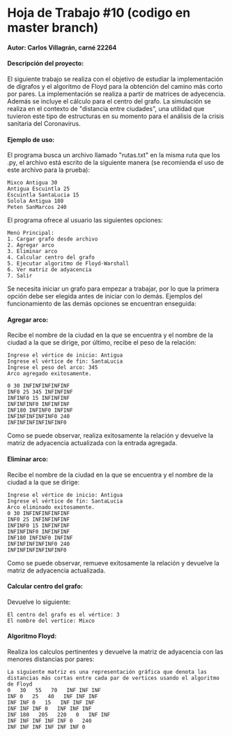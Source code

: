 # Hoja de Trabajo #10 (codigo en master branch)

#### Autor: Carlos Villagrán, carné 22264

#### Descripción del proyecto:

El siguiente trabajo se realiza con el objetivo de estudiar la implementación de digrafos y el algoritmo de Floyd para la obtención del camino más corto por pares. La implementación se realiza a partir de matrices de adyecencia. Además se incluye el cálculo para el centro del grafo. La simulación se realiza en el contexto de "distancia entre ciudades", una utilidad que tuvieron este tipo de estructuras en su momento para el análisis de la crisis sanitaria del Coronavirus.

#### Ejemplo de uso:

El programa busca un archivo llamado "rutas.txt" en la misma ruta que los .py, el archivo está escrito de la siguiente manera (se recomienda el uso de este archivo para la prueba):

```textile
Mixco Antigua 30
Antigua Escuintla 25
Escuintla SantaLucia 15
Solola Antigua 180
Peten SanMarcos 240
```

El programa ofrece al usuario las siguientes opciones:

```textile
Menú Principal:
1. Cargar grafo desde archivo
2. Agregar arco
3. Eliminar arco
4. Calcular centro del grafo
5. Ejecutar algoritmo de Floyd-Warshall
6. Ver matriz de adyacencia
7. Salir
```

Se necesita iniciar un grafo para empezar a trabajar, por lo que la primera opción debe ser elegida antes de iniciar con lo demás. Ejemplos del funcionamiento de las demás opciones se encuentran enseguida:

#### Agregar arco:
Recibe el nombre de la ciudad en la que se encuentra y el nombre de la ciudad a la que se dirige, por último, recibe el peso de la relación:

```textile
Ingrese el vértice de inicio: Antigua
Ingrese el vértice de fin: SantaLucia
Ingrese el peso del arco: 345
Arco agregado exitosamente.

0 30 INFINFINFINFINF
INF0 25 345 INFINFINF
INFINF0 15 INFINFINF
INFINFINF0 INFINFINF
INF180 INFINF0 INFINF
INFINFINFINFINF0 240 
INFINFINFINFINFINF0 
```
Como se puede observar, realiza exitosamente la relación y devuelve la matriz de adyacencia actualizada con la entrada agregada.

#### Eliminar arco:
Recibe el nombre de la ciudad en la que se encuentra y el nombre de la ciudad a la que se dirige:

```textile
Ingrese el vértice de inicio: Antigua
Ingrese el vértice de fin: SantaLucia
Arco eliminado exitosamente.
0 30 INFINFINFINFINF
INF0 25 INFINFINFINF
INFINF0 15 INFINFINF
INFINFINF0 INFINFINF
INF180 INFINF0 INFINF
INFINFINFINFINF0 240 
INFINFINFINFINFINF0  
```
Como se puede observar, remueve exitosamente la relación y devuelve la matriz de adyacencia actualizada.

#### Calcular centro del grafo:
Devuelve lo siguiente:

```textile
El centro del grafo es el vértice: 3
El nombre del vertice: Mixco  
```

#### Algoritmo Floyd:
Realiza los calculos pertinentes y devuelve la matriz de adyacencia con las menores distancias por pares:

```textile
La siguiente matriz es una representación gráfica que denota las distancias más cortas entre cada par de vertices usando el algoritmo de Floyd
0   30   55   70   INF INF INF 
INF 0   25   40   INF INF INF 
INF INF 0   15   INF INF INF 
INF INF INF 0   INF INF INF 
INF 180   205   220   0   INF INF 
INF INF INF INF INF 0   240   
INF INF INF INF INF INF 0   
```


